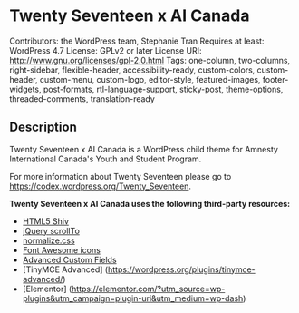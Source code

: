 # Twenty Seventeen x AI Canada 
Contributors: the WordPress team, Stephanie Tran
Requires at least: WordPress 4.7
License: GPLv2 or later
License URI: http://www.gnu.org/licenses/gpl-2.0.html
Tags: one-column, two-columns, right-sidebar, flexible-header, accessibility-ready, custom-colors, custom-header, custom-menu, custom-logo, editor-style, featured-images, footer-widgets, post-formats, rtl-language-support, sticky-post, theme-options, threaded-comments, translation-ready

## Description

Twenty Seventeen x AI Canada is a WordPress child theme for Amnesty International Canada's Youth and Student Program. 

For more information about Twenty Seventeen please go to https://codex.wordpress.org/Twenty_Seventeen.

**Twenty Seventeen x AI Canada uses the following third-party resources:**

* [HTML5 Shiv](https://github.com/aFarkas/html5shiv)
* [jQuery scrollTo](https://github.com/flesler/jquery.scrollTo)
* [normalize.css](https://necolas.github.io/normalize.css/)
* [Font Awesome icons](http://fontawesome.io/)
* [Advanced Custom Fields](https://www.advancedcustomfields.com/resources/)
* [TinyMCE Advanced] (https://wordpress.org/plugins/tinymce-advanced/)
* [Elementor] (https://elementor.com/?utm_source=wp-plugins&utm_campaign=plugin-uri&utm_medium=wp-dash)
